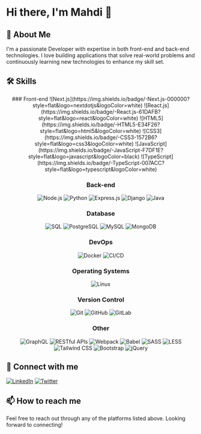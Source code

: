 # Hi there, I'm Mahdi 👋

## 🚀 About Me
I'm a passionate Developer with expertise in both front-end and back-end technologies. I love building applications that solve real-world problems and continuously learning new technologies to enhance my skill set.

## 🛠 Skills

<div align="center">
### Front-end
![Next.js](https://img.shields.io/badge/-Next.js-000000?style=flat&logo=nextdotjs&logoColor=white)
![React.js](https://img.shields.io/badge/-React.js-61DAFB?style=flat&logo=react&logoColor=white)
![HTML5](https://img.shields.io/badge/-HTML5-E34F26?style=flat&logo=html5&logoColor=white)
![CSS3](https://img.shields.io/badge/-CSS3-1572B6?style=flat&logo=css3&logoColor=white)
![JavaScript](https://img.shields.io/badge/-JavaScript-F7DF1E?style=flat&logo=javascript&logoColor=black)
![TypeScript](https://img.shields.io/badge/-TypeScript-007ACC?style=flat&logo=typescript&logoColor=white)

### Back-end
![Node.js](https://img.shields.io/badge/-Node.js-339933?style=flat&logo=nodedotjs&logoColor=white)
![Python](https://img.shields.io/badge/-Python-3776AB?style=flat&logo=python&logoColor=white)
![Express.js](https://img.shields.io/badge/-Express.js-000000?style=flat&logo=express&logoColor=white)
![Django](https://img.shields.io/badge/-Django-092E20?style=flat&logo=django&logoColor=white)
![Java](https://img.shields.io/badge/-Java-007396?style=flat&logo=java&logoColor=white)

### Database
![SQL](https://img.shields.io/badge/-SQL-4479A1?style=flat&logo=sqlite&logoColor=white)
![PostgreSQL](https://img.shields.io/badge/-PostgreSQL-336791?style=flat&logo=postgresql&logoColor=white)
![MySQL](https://img.shields.io/badge/-MySQL-4479A1?style=flat&logo=mysql&logoColor=white)
![MongoDB](https://img.shields.io/badge/-MongoDB-47A248?style=flat&logo=mongodb&logoColor=white)

### DevOps
![Docker](https://img.shields.io/badge/-Docker-2496ED?style=flat&logo=docker&logoColor=white)
![CI/CD](https://img.shields.io/badge/-CI/CD-3EAAAF?style=flat&logo=github-actions&logoColor=white)

### Operating Systems
![Linux](https://img.shields.io/badge/-Linux-FCC624?style=flat&logo=linux&logoColor=black)

### Version Control
![Git](https://img.shields.io/badge/-Git-F05032?style=flat&logo=git&logoColor=white)
![GitHub](https://img.shields.io/badge/-GitHub-181717?style=flat&logo=github&logoColor=white)
![GitLab](https://img.shields.io/badge/-GitLab-FCA121?style=flat&logo=gitlab&logoColor=white)

### Other
![GraphQL](https://img.shields.io/badge/-GraphQL-E10098?style=flat&logo=graphql&logoColor=white)
![RESTful APIs](https://img.shields.io/badge/-RESTful_APIs-02569B?style=flat&logo=restful-api&logoColor=white)
![Webpack](https://img.shields.io/badge/-Webpack-8DD6F9?style=flat&logo=webpack&logoColor=black)
![Babel](https://img.shields.io/badge/-Babel-F9DC3E?style=flat&logo=babel&logoColor=black)
![SASS](https://img.shields.io/badge/-SASS-CC6699?style=flat&logo=sass&logoColor=white)
![LESS](https://img.shields.io/badge/-LESS-1D365D?style=flat&logo=less&logoColor=white)
![Tailwind CSS](https://img.shields.io/badge/-Tailwind_CSS-38B2AC?style=flat&logo=tailwind-css&logoColor=white)
![Bootstrap](https://img.shields.io/badge/-Bootstrap-7952B3?style=flat&logo=bootstrap&logoColor=white)
![jQuery](https://img.shields.io/badge/-jQuery-0769AD?style=flat&logo=jquery&logoColor=white)
</div>

## 🔗 Connect with me
[![LinkedIn](https://img.shields.io/badge/LinkedIn-0077B5?style=for-the-badge&logo=linkedin&logoColor=white)](https://linkedin.com/in/mahdi-jalili)
[![Twitter](https://img.shields.io/badge/Twitter-1DA1F2?style=for-the-badge&logo=twitter&logoColor=white)](https://twitter.com/mahdjalili)

## 📫 How to reach me
Feel free to reach out through any of the platforms listed above. Looking forward to connecting!
